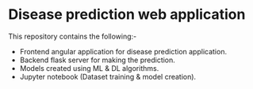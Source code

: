 # Disease prediction web application
This repository contains the following:-
  * Frontend angular application for disease prediction application.
  * Backend flask server for making the prediction.
  * Models created using ML & DL algorithms.
  * Jupyter notebook (Dataset training & model creation).
